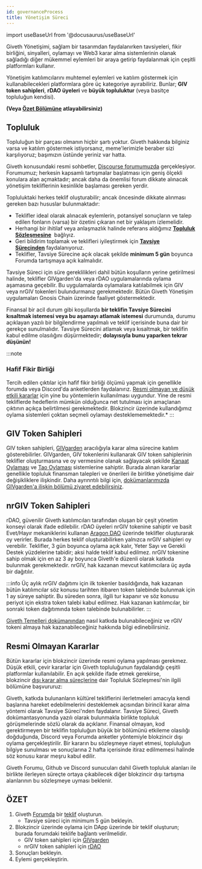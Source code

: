 ```yaml
---
id: governanceProcess
title: Yönetişim Süreci
---
```

import useBaseUrl from '@docusaurus/useBaseUrl'


Giveth Yönetişimi, sağlam bir tasarımdan faydalanırken tavsiyeleri, fikir birliğini, sinyalleri, oylamayı ve Web3 karar alma sistemlerinin olanak sağladığı diğer mükemmel eylemleri bir araya getirip faydalanmak için çeşitli platformları kullanır.

Yönetişim katılımcılarını muhtemel eylemleri ve katılım göstermek için kullanabilecekleri platformlara göre üç kategoriye ayırabiliriz. Bunlar; **GIV token sahipleri**, **rDAO üyeleri** ve **büyük topluluktur** (veya basitçe topluluğun kendisi).

**(Veya [Özet Bölümüne](/whatisgiveth/governanceProcess/#TLDR) atlayabilirsiniz)**

## Topluluk

Topluluğun bir parçası olmanın hiçbir şartı yoktur. Giveth hakkında bilginiz varsa ve katılım göstermek istiyorsanız, meme'lerimizle beraber sizi karşılıyoruz; başımızın üstünde yeriniz var hatta.

Giveth konusundaki resmi sohbetler, [Discourse forumumuzda](https://forum.giveth.io/) gerçekleşiyor. Forumumuz; herkesin kapsamlı tartışmalar başlatması için geniş ölçekli konulara alan açmaktadır; ancak daha da önemlisi forum dikkate alınacak yönetişim tekliflerinin kesinlikle başlaması gereken yerdir.

Topluluktaki herkes teklif oluşturabilir; ancak öncesinde dikkate alınması gereken bazı hususlar bulunmaktadır:

* Teklifler ideal olarak alınacak eylemlerin, potansiyel sonuçların ve talep edilen fonların (varsa) bir özetini çıkaran net bir yaklaşım izlemelidir.
* Herhangi bir ihitilaf veya anlaşmazlık halinde referans aldığımız **[Topluluk Sözleşmesine](/whatisgiveth/covenant)**  bağlıyız.
* Geri bildirim toplamak ve teklifleri iyileştirmek için **[Tavsiye Sürecinden](/whatisgiveth/adviceProcess)** faydalanıyoruz.
* Teklifler, Tavsiye Sürecine açık olacak şekilde **minimum 5 gün** boyunca Forumda tartışmaya açık kalmalıdır.

Tavsiye Süreci için süre gereklilikleri dahil bütün koşulların yerine getirilmesi halinde, teklifler GIVgarden'da veya rDAO uygulamalarında oylama aşamasına geçebilir. Bu uygulamalarda oylamalara katılabilmek için GIV veya nrGIV tokenleri bulundurmanız gerekmektedir. Bütün Giveth Yönetişim uygulamaları Gnosis Chain üzerinde faaliyet göstermektedir.

Finansal bir acil durum gibi koşullarda **bir teklifin Tavsiye Sürecini kısaltmak istemesi veya bu aşamayı atlamak istemesi** durumunda, durumu açıklayan yazılı bir bilgilendirme yapılmalı ve teklif içerisinde buna dair bir gerekçe sunulmalıdır. Tavsiye Sürecini atlamak veya kısaltmak, bir teklifin kabul edilme olasılığını düşürmektedir; **dolayısıyla bunu yaparken tekrar düşünün!**

:::note
### Hafif Fikir Birliği

Tercih edilen çıktılar için hafif fikir birliği ölçümü yapmak için genellikle forumda veya Discord'da anketlerden faydalanırız. [Resmi olmayan ve düşük etkili kararlar](/whatisgiveth/governanceProcess/#Informal-Decisions) için yine bu yöntemlerin kullanılması uygundur. Yine de resmi tekliflerde hedeflerin mümkün olduğunca net tutulması için amaçlanan çıktının açıkça belirtilmesi gerekmektedir. Blokzincir üzerinde kullandığımız oylama sistemleri çoktan seçmeli oylamayı desteklememektedir.*
:::

## GIV Token Sahipleri

GIV token sahipleri, [GIVgarden](https://gardens.1hive.org/#/xdai/garden/0xb25f0ee2d26461e2b5b3d3ddafe197a0da677b98) aracılığıyla karar alma sürecine katılım gösterebilirler. GIVgarden, GIV tokenlerini kullanarak GIV token sahiplerinin teklifler oluşturmasına ve oy vermesine olanak sağlayacak şekilde [Kanaat Oylaması](https://forum.giveth.io/t/conviction-voting/154) ve [Tao Oylaması](https://forum.giveth.io/t/tao-voting-explained/155) sistemlerine sahiptir. Burada alınan kararlar genellikle topluluk finansman talepleri ve önerileri ile birlitke yönetişime dair değişikliklere ilişkindir. Daha ayrınntılı bilgi için, [dokümanlarımızda GIVgarden'a ilişkin bölümü ziyaret edebilirsiniz](/giveconomy/givgarden).

## nrGIV Token Sahipleri

rDAO, güvenilir Giveth katılımcıları tarafından oluşan bir çeşit yönetim konseyi olarak ifade edilebilir. rDAO üyeleri nrGIV tokenine sahiptir ve basit Evet/Hayır mekaniklerini kullanan [Aragon DAO](https://xdai.aragon.blossom.software/#/nrgiv/) üzerinde teklifler oluşturarak oy verirler. Burada herkes teklif oluşturabilirken yalnızca nrGIV sahipleri oy verebilir. Teklifler, 3 gün boyunca oylama açık kalır, Yeter Sayı ve Gerekli Destek yüzdelerine tabidir; aksi halde teklif kabul edilmez. nrGIV tokenine sahip olmak için en az 3 ay boyunca Giveth'e düzenli olarak katkıda bulunmak gerekmektedir. nrGIV, hak kazanan mevcut katılımcılara üç ayda bir dağıtılır.

:::info
Üç aylık nrGIV dağıtımı için ilk tokenler basıldığında, hak kazanan bütün katılımcılar söz konusu tarihten itibaren token talebinde bulunmak için 1 ay süreye sahiptir. Bu süreden sonra, ilgili tur kapanır ve söz konusu periyot için ekstra token talebi kabul edilmez. Hak kazanan katılımcılar, bir sonraki token dağıtımında token talebinde bulunabilirler.
:::

[Giveth Temelleri dokümanından](https://www.notion.so/giveth/Giveth-Basics-bff76dceaec64839b73aa89ba2fb8be4) nasıl katkıda bulunabileceğiniz ve rGIV tokeni almaya hak kazanabileceğiniz hakkında bilgi edinebilirsiniz.

## Resmi Olmayan Kararlar

Bütün kararlar için blokzincir üzerinde resmi oylama yapılması gerekmez. Düşük etkili, çevir kararlar için Giveth topluluğunun faydalandığı çeşitli platformlar kullanılabilir. En açık şekilde ifade etmek gerekirse, blokzincir [dışı karar alma süreçlerine](/whatisgiveth/covenant/#off-chain) dair Topluluk Sözleşmesi'nin ilgili bölümüne başvururuz:

Giveth, katkıda bulunanların kültürel tekliflerini ilerletmeleri amacıyla kendi başlarına hareket edebilmelerini desteklemek açısından birincil karar alma yöntemi olarak Tavsiye Süreci'nden faydalanır. Tavsiye Süreci, Giveth dokümantasyonunda yazılı olarak bulunmakla birlikte topluluk görüşmelerinde sözlü olarak da açıklanır. Finansal olmayan, kod gerektirmeyen bir teklifin topluluğun büyük bir bölümünü etkileme olasılığı doğduğunda, Discord veya Forumda anketler yöntemiyle blokzincir dışı oylama gerçekleştirilir. Bir kararın bu sözleşmeye riayet etmesi, topluluğun bilgiye sunulması ve sonuçlarına 2 hafta içerisinde itiraz edilmemesi halinde söz konusu karar meşru kabul edilir.

Giveth Forumu, Github ve Discord sunucuları dahil Giveth topluluk alanları ile birlikte ilerleyen süreçte ortaya çıkabilecek diğer blokzincir dışı tartışma alanlarının bu sözleşmeye uyması beklenir.


## ÖZET

1. Giveth [Forumda](https://forum.giveth.io/) bir [teklif](/whatisgiveth/governanceProcess/#proposal) oluşturun.
    * Tavsiye süreci için minimum 5 gün bekleyin.
2. Blokzincir üzerinde oylama için DApp üzerinde bir teklif oluşturun; burada forumdaki teklife bağlantı verilmelidir.
    * GIV token sahipleri için [GIVgarden](https://gardens.1hive.org/#/xdai/garden/0xb25f0ee2d26461e2b5b3d3ddafe197a0da677b98)
    * nrGIV token sahipleri için [rDAO](https://xdai.aragon.blossom.software/#/nrgiv/)
3. Sonuçları bekleyin.
4. Eylemi gerçekleştirin.
